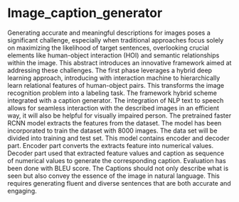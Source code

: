 # Image_caption_generator

Generating accurate and meaningful descriptions for images poses a significant challenge,
especially when traditional approaches focus solely on maximizing the likelihood of target
sentences, overlooking crucial elements like human-object interaction (HOI) and semantic
relationships within the image. This abstract introduces an innovative framework aimed at
addressing these challenges. The first phase leverages a hybrid deep learning approach,
introducing with interaction machine to hierarchically learn relational features of human-object
pairs. This transforms the image recognition problem into a labeling task. The framework hybrid
scheme integrated with a caption generator. The integration of NLP text to speech allows for
seamless interaction with the described images in an efficient way, it will also be helpful for
visually impaired person. The pretrained faster RCNN model extracts the features from the
dataset. The model has been incorporated to train the dataset with 8000 images. The data set will
be divided into training and test set. This model contains encoder and decoder part. Encoder part
converts the extracts feature into numerical values. Decoder part used that extracted feature
values and caption as sequence of numerical values to generate the corresponding caption.
Evaluation has been done with BLEU score.
The Captions should not only describe what is seen but also convey the essence of the image in
natural language. This requires generating fluent and diverse sentences that are both accurate and
engaging.
